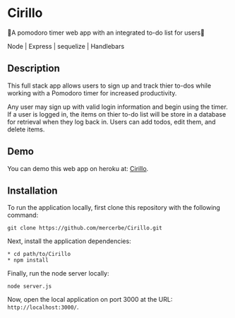 # Cirillo
🍅A pomodoro timer web app with an integrated to-do list for users🍅

Node | Express | sequelize | Handlebars

## Description

This full stack app allows users to sign up and track thier to-dos while working with a Pomodoro timer for increased productivity.

Any user may sign up with valid login information and begin using the timer. If a user is logged in, the items on thier to-do list will be store in a database for retrieval when they log back in. Users can add todos, edit them, and delete items.

## Demo

You can demo this web app on heroku at:  [Cirillo](https://google.com).

## Installation

To run the application locally, first clone this repository with the following command:

	git clone https://github.com/mercerbe/Cirillo.git

Next, install the application dependencies:

	* cd path/to/Cirillo
	* npm install

Finally, run the node server locally:

	node server.js

Now, open the local application on port 3000 at the URL: `http://localhost:3000/`.
